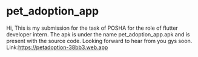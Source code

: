 # pet_adoption_app

Hi,
This is my submission for the task of POSHA for the role of flutter developer intern.
The apk is under the name pet_adoption_app.apk and is present with the source code.
Looking forward to hear from you gys soon.
Link:https://petadoption-38bb3.web.app

